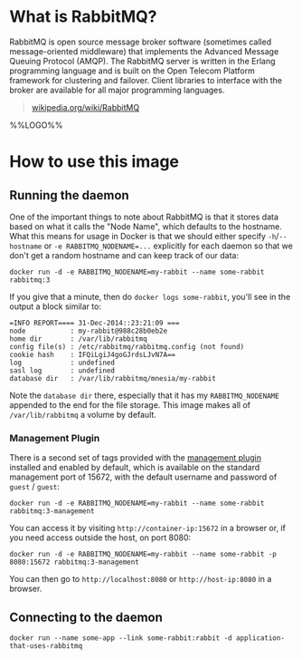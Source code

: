 # What is RabbitMQ?

RabbitMQ is open source message broker software (sometimes called message-oriented middleware) that implements the Advanced Message Queuing Protocol (AMQP). The RabbitMQ server is written in the Erlang programming language and is built on the Open Telecom Platform framework for clustering and failover. Client libraries to interface with the broker are available for all major programming languages.

> [wikipedia.org/wiki/RabbitMQ](https://en.wikipedia.org/wiki/RabbitMQ)

%%LOGO%%

# How to use this image

## Running the daemon

One of the important things to note about RabbitMQ is that it stores data based on what it calls the "Node Name", which defaults to the hostname. What this means for usage in Docker is that we should either specify `-h`/`--hostname` or `-e RABBITMQ_NODENAME=...` explicitly for each daemon so that we don't get a random hostname and can keep track of our data:

	docker run -d -e RABBITMQ_NODENAME=my-rabbit --name some-rabbit rabbitmq:3

If you give that a minute, then do `docker logs some-rabbit`, you'll see in the output a block similar to:

	=INFO REPORT==== 31-Dec-2014::23:21:09 ===
	node           : my-rabbit@988c28b0eb2e
	home dir       : /var/lib/rabbitmq
	config file(s) : /etc/rabbitmq/rabbitmq.config (not found)
	cookie hash    : IFQiLgiJ4goGJrdsLJvN7A==
	log            : undefined
	sasl log       : undefined
	database dir   : /var/lib/rabbitmq/mnesia/my-rabbit

Note the `database dir` there, especially that it has my `RABBITMQ_NODENAME` appended to the end for the file storage. This image makes all of `/var/lib/rabbitmq` a volume by default.

### Management Plugin

There is a second set of tags provided with the [management plugin](https://www.rabbitmq.com/management.html) installed and enabled by default, which is available on the standard management port of 15672, with the default username and password of `guest` / `guest`:

	docker run -d -e RABBITMQ_NODENAME=my-rabbit --name some-rabbit rabbitmq:3-management

You can access it by visiting `http://container-ip:15672` in a browser or, if you need access outside the host, on port 8080:

	docker run -d -e RABBITMQ_NODENAME=my-rabbit --name some-rabbit -p 8080:15672 rabbitmq:3-management

You can then go to `http://localhost:8080` or `http://host-ip:8080` in a browser.

## Connecting to the daemon

	docker run --name some-app --link some-rabbit:rabbit -d application-that-uses-rabbitmq
